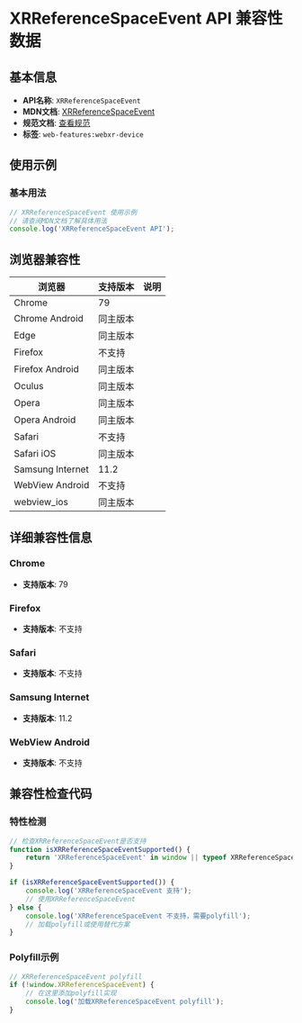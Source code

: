 # XRReferenceSpaceEvent API 兼容性数据

## 基本信息

- **API名称**: `XRReferenceSpaceEvent`
- **MDN文档**: [XRReferenceSpaceEvent](https://developer.mozilla.org/docs/Web/API/XRReferenceSpaceEvent)
- **规范文档**: [查看规范](https://immersive-web.github.io/webxr/#xrreferencespaceevent-interface)
- **标签**: `web-features:webxr-device`

## 使用示例

### 基本用法

```javascript
// XRReferenceSpaceEvent 使用示例
// 请查阅MDN文档了解具体用法
console.log('XRReferenceSpaceEvent API');
```

## 浏览器兼容性

| 浏览器 | 支持版本 | 说明 |
|--------|----------|------|
| Chrome | 79 |  |
| Chrome Android | 同主版本 |  |
| Edge | 同主版本 |  |
| Firefox | 不支持 |  |
| Firefox Android | 同主版本 |  |
| Oculus | 同主版本 |  |
| Opera | 同主版本 |  |
| Opera Android | 同主版本 |  |
| Safari | 不支持 |  |
| Safari iOS | 同主版本 |  |
| Samsung Internet | 11.2 |  |
| WebView Android | 不支持 |  |
| webview_ios | 同主版本 |  |

## 详细兼容性信息

### Chrome

- **支持版本**: 79

### Firefox

- **支持版本**: 不支持

### Safari

- **支持版本**: 不支持

### Samsung Internet

- **支持版本**: 11.2

### WebView Android

- **支持版本**: 不支持

## 兼容性检查代码

### 特性检测

```javascript
// 检查XRReferenceSpaceEvent是否支持
function isXRReferenceSpaceEventSupported() {
    return 'XRReferenceSpaceEvent' in window || typeof XRReferenceSpaceEvent !== 'undefined';
}

if (isXRReferenceSpaceEventSupported()) {
    console.log('XRReferenceSpaceEvent 支持');
    // 使用XRReferenceSpaceEvent
} else {
    console.log('XRReferenceSpaceEvent 不支持，需要polyfill');
    // 加载polyfill或使用替代方案
}
```

### Polyfill示例

```javascript
// XRReferenceSpaceEvent polyfill
if (!window.XRReferenceSpaceEvent) {
    // 在这里添加polyfill实现
    console.log('加载XRReferenceSpaceEvent polyfill');
}
```

